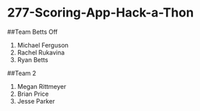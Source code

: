 # 277-Scoring-App-Hack-a-Thon

##Team Betts Off
1. Michael Ferguson
2. Rachel Rukavina
3. Ryan Betts

##Team 2
1. Megan Rittmeyer
2. Brian Price
3. Jesse Parker
